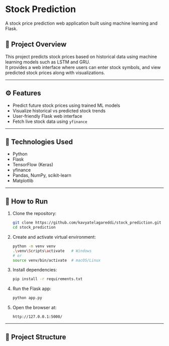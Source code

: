 
# Stock Prediction

A stock price prediction web application built using machine learning and Flask.

## 🚀 Project Overview

This project predicts stock prices based on historical data using machine learning models such as LSTM and GRU.  
It provides a web interface where users can enter stock symbols, and view predicted stock prices along with visualizations.

---

## ⚙️ Features

- Predict future stock prices using trained ML models
- Visualize historical vs predicted stock trends
- User-friendly Flask web interface
- Fetch live stock data using `yfinance`

---

## 🧱 Technologies Used

- Python
- Flask
- TensorFlow (Keras)
- yfinance
- Pandas, NumPy, scikit-learn
- Matplotlib

---

## 🚀 How to Run

1. Clone the repository:
    ```bash
    git clone https://github.com/kavyatelagareddi/stock_prediction.git
    cd stock_prediction
    ```

2. Create and activate virtual environment:
    ```bash
    python -m venv venv
    .\venv\Scripts\activate   # Windows
    # or
    source venv/bin/activate  # macOS/Linux
    ```

3. Install dependencies:
    ```bash
    pip install -r requirements.txt
    ```

4. Run the Flask app:
    ```bash
    python app.py
    ```

5. Open the browser at:
    ```
    http://127.0.0.1:5000/
    ```

---

## 📁 Project Structure

